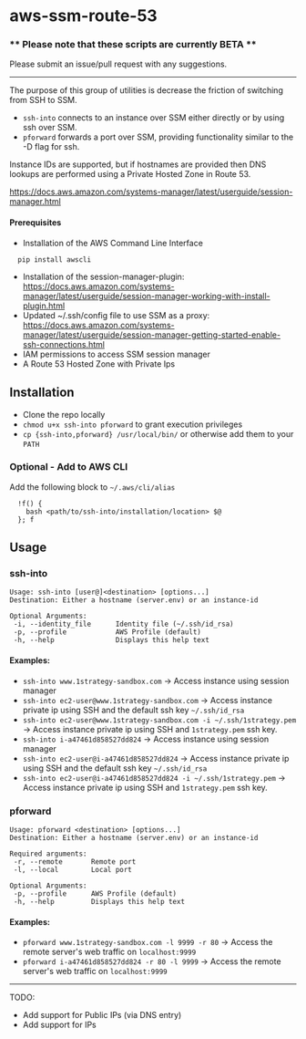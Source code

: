 # aws-ssm-route-53

### ** Please note that these scripts are currently BETA **
Please submit an issue/pull request with any suggestions.

------

The purpose of this group of utilities is decrease the friction of switching from SSH to SSM.
- `ssh-into` connects to an instance over SSM either directly or by using ssh over SSM.
- `pforward` forwards a port over SSM, providing functionality similar to the -D flag for ssh.

Instance IDs are supported, but if hostnames are provided then DNS lookups are performed using a Private Hosted Zone in Route 53.

https://docs.aws.amazon.com/systems-manager/latest/userguide/session-manager.html

#### Prerequisites
* Installation of the AWS Command Line Interface
```
  pip install awscli
```
* Installation of the session-manager-plugin:  
  https://docs.aws.amazon.com/systems-manager/latest/userguide/session-manager-working-with-install-plugin.html
* Updated ~/.ssh/config file to use SSM as a proxy:  
  https://docs.aws.amazon.com/systems-manager/latest/userguide/session-manager-getting-started-enable-ssh-connections.html
* IAM permissions to access SSM session manager
* A Route 53 Hosted Zone with Private Ips

## Installation
* Clone the repo locally
* `chmod u+x ssh-into pforward` to grant execution privileges
* `cp {ssh-into,pforward} /usr/local/bin/` or otherwise add them to your `PATH`

### Optional - Add to AWS CLI

Add the following block to `~/.aws/cli/alias`
```ssh-into = 
  !f() {
    bash <path/to/ssh-into/installation/location> $@
  }; f
```
## Usage
### ssh-into
```
Usage: ssh-into [user@]<destination> [options...]
Destination: Either a hostname (server.env) or an instance-id

Optional Arguments:
 -i, --identity_file      Identity file (~/.ssh/id_rsa)
 -p, --profile            AWS Profile (default)
 -h, --help               Displays this help text
```
#### Examples:
* `ssh-into www.1strategy-sandbox.com` -> Access instance using session manager
* `ssh-into ec2-user@www.1strategy-sandbox.com` -> Access instance private ip using SSH and the default ssh key `~/.ssh/id_rsa`
* `ssh-into ec2-user@www.1strategy-sandbox.com -i ~/.ssh/1strategy.pem` -> Access instance private ip using SSH and `1strategy.pem` ssh key.
* `ssh-into i-a47461d858527dd824` -> Access instance using session manager
* `ssh-into ec2-user@i-a47461d858527dd824` -> Access instance private ip using SSH and the default ssh key `~/.ssh/id_rsa`
* `ssh-into ec2-user@i-a47461d858527dd824 -i ~/.ssh/1strategy.pem` -> Access instance private ip using SSH and `1strategy.pem` ssh key.
### pforward
```
Usage: pforward <destination> [options...]
Destination: Either a hostname (server.env) or an instance-id

Required arguments:
 -r, --remote       Remote port
 -l, --local        Local port

Optional Arguments:
 -p, --profile      AWS Profile (default)
 -h, --help         Displays this help text
```
#### Examples:
* `pforward www.1strategy-sandbox.com -l 9999 -r 80` -> Access the remote server's web traffic on `localhost:9999`
* `pforward i-a47461d858527dd824 -r 80 -l 9999` -> Access the remote server's web traffic on `localhost:9999`

-----

TODO:
* Add support for Public IPs (via DNS entry)
* Add support for IPs
